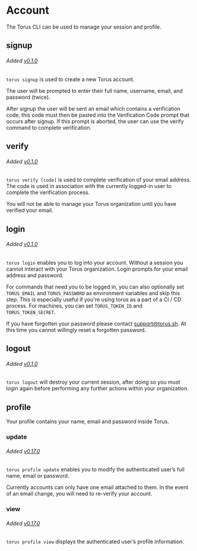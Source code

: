 # Account
The Torus CLI can be used to manage your session and profile.

## signup
###### Added [v0.1.0](https://github.com/manifoldco/torus-cli/blob/master/CHANGELOG.md)

`torus signup` is used to create a new Torus account.

The user will be prompted to enter their full name, username, email, and password (twice).

After signup the user will be sent an email which contains a verification code, this code must then be pasted into the Verification Code prompt that occurs after signup. If this prompt is aborted, the user can use the verify command to complete verification.

## verify
###### Added [v0.1.0](https://github.com/manifoldco/torus-cli/blob/master/CHANGELOG.md)

`torus verify [code]` is used to complete verification of your email address. The code is used in association with the currently logged-in user to complete the verification process.

You will not be able to manage your Torus organization until you have verified your email.

## login
###### Added [v0.1.0](https://github.com/manifoldco/torus-cli/blob/master/CHANGELOG.md)

`torus login` enables you to log into your account. Without a session you cannot interact with your Torus organization. Login prompts for your email address and password.

For commands that need you to be logged in, you can also optionally set `TORUS_EMAIL` and `TORUS_PASSWORD` as environment variables and skip this step. This is especially useful if you're using torus as a part of a CI / CD process. For machines, you can set `TORUS_TOKEN_ID` and `TORUS_TOKEN_SECRET`. 

If you have forgotten your password please contact [support@torus.sh](mailto:support@torus.sh). At this time you cannot willingly reset a forgotten password.

## logout
###### Added [v0.1.0](https://github.com/manifoldco/torus-cli/blob/master/CHANGELOG.md)

`torus logout` will destroy your current session, after doing so you must login again before performing any further actions within your organization.

## profile
Your profile contains your name, email and password inside Torus.

### update
###### Added [v0.17.0](https://github.com/manifoldco/torus-cli/blob/master/CHANGELOG.md)

`torus profile update` enables you to modify the authenticated user’s full name, email or password.

Currently accounts can only have one email attached to them. In the event of an email change, you will need to re-verify your account.

### view
###### Added [v0.17.0](https://github.com/manifoldco/torus-cli/blob/master/CHANGELOG.md)

`torus profile view` displays the authenticated user’s profile information.
